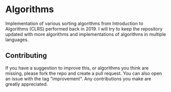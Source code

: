 # Algorithms

Implementation of various sorting algorithms from Introduction to Algorithms (CLRS) performed back in 2019. I will try to keep the repository updated with more algorithms and implementations of algorithms in multiple languages.

<!-- CONTRIBUTING -->
## Contributing
If you have a suggestion to improve this, or algorithms you think are missing, please fork the repo and create a pull request. You can also open an issue with the tag "improvement".
Any contributions you make are greatly appreciated.